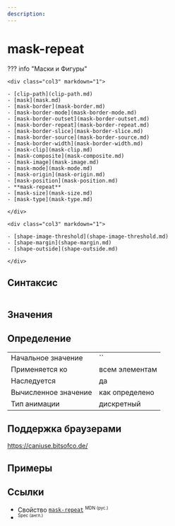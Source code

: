 ```yaml
---
description:
---
```

<!-- TODO: -->
# mask-repeat

??? info "Маски и Фигуры"

    <div class="col3" markdown="1">

    - [clip-path](clip-path.md)
    - [mask](mask.md)
    - [mask-border](mask-border.md)
    - [mask-border-mode](mask-border-mode.md)
    - [mask-border-outset](mask-border-outset.md)
    - [mask-border-repeat](mask-border-repeat.md)
    - [mask-border-slice](mask-border-slice.md)
    - [mask-border-source](mask-border-source.md)
    - [mask-border-width](mask-border-width.md)
    - [mask-clip](mask-clip.md)
    - [mask-composite](mask-composite.md)
    - [mask-image](mask-image.md)
    - [mask-mode](mask-mode.md)
    - [mask-origin](mask-origin.md)
    - [mask-position](mask-position.md)
    - **mask-repeat**
    - [mask-size](mask-size.md)
    - [mask-type](mask-type.md)

    </div>

    <div class="col3" markdown="1">

    - [shape-image-threshold](shape-image-threshold.md)
    - [shape-margin](shape-margin.md)
    - [shape-outside](shape-outside.md)

    </div>

## Синтаксис

```css

```

## Значения

## Определение

|                      |                |
| -------------------- | -------------- |
| Начальное значение   | ``             |
| Применяется ко       | всем элементам |
| Наследуется          | да             |
| Вычисленное значение | как определено |
| Тип анимации         | дискретный     |

## Поддержка браузерами

https://caniuse.bitsofco.de/

## Примеры

## Ссылки

- Свойство [`mask-repeat`](https://developer.mozilla.org/ru/docs/Web/CSS/mask-repeat) <sup><small>MDN (рус.)</small></sup>
- []() <sup><small>Spec (англ.)</small></sup>

